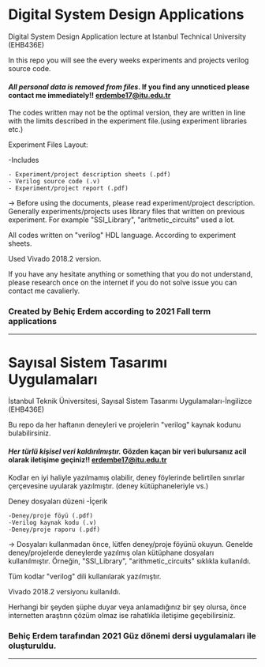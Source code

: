 # Digital System Design Applications

Digital System Design Application lecture at Istanbul Technical University (EHB436E)

In this repo you will see the every weeks experiments and projects verilog source code.

#### *All personal data is removed from files*. If you find any unnoticed please contact me **immediately**!! erdembe17@itu.edu.tr

The codes written may not be the optimal version, they are written in line with the limits described in the experiment file.(using experiment libraries etc.)

Experiment Files Layout:

  -Includes
  
    - Experiment/project description sheets (.pdf)
    - Verilog source code (.v)
    - Experiment/project report (.pdf)

-> Before using the documents, please read experiment/project description. Generally experiments/projects uses library files that written on previous experiment. For example "SSI_Library", "aritmetic_circuits" used a lot. 

All codes written on "verilog" HDL language. According to experiment sheets. 

Used Vivado 2018.2 version.

If you have any hesitate anything or something that you do not understand, please research once on the internet if you do not solve issue you can contact me cavalierly. 

### Created by Behiç Erdem according to 2021 Fall term applications

--------------------------------------------------------

# Sayısal Sistem Tasarımı Uygulamaları

İstanbul Teknik Üniversitesi, Sayısal Sistem Tasarımı Uygulamaları-İngilizce (EHB436E)

Bu repo da her haftanın deneyleri ve projelerin "verilog" kaynak kodunu bulabilirsiniz.

#### *Her türlü kişisel veri kaldırılmıştır.* Gözden kaçan bir veri bulursanız **acil** olarak iletişime geçiniz!! erdembe17@itu.edu.tr

Kodlar en iyi haliyle yazılmamış olabilir, deney föylerinde belirtilen sınırlar çerçevesine uyularak yazılmıştır. (deney kütüphaneleriyle vs.)

Deney dosyaları düzeni
  -İçerik
  
    -Deney/proje föyü (.pdf)
    -Verilog kaynak kodu (.v)
    -Deney/proje raporu (.pdf)
 
-> Dosyaları kullanmadan önce, lütfen deney/proje föyünü okuyun. Genelde deney/projelerde deneylerde yazılmış olan kütüphane dosyaları kullanılmıştır. Örneğin, "SSI_Library", "arithmetic_circuits" sıklıkla kullanıldı.

Tüm kodlar "verilog" dili kullanılarak yazılmıştır.

Vivado 2018.2 versiyonu kullanıldı.

Herhangi bir şeyden şüphe duyar veya anlamadığınız bir şey olursa, önce internetten araştırın çözüm olmaz ise rahatlıkla iletişime geçebilirsiniz.

### Behiç Erdem tarafından 2021 Güz dönemi dersi uygulamaları ile oluşturuldu.
--------------------------------------------------------------------
